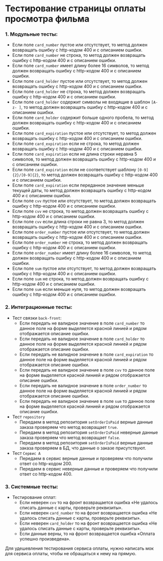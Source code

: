 # Тестирование страницы оплаты просмотра фильма

### 1. Модульные тесты:
+ Если поле `card_number` пустое или отсутствует, то метод должен возвращать ошибку с http-кодом 400 и с описанием ошибки.
+ Если поле `card_number` не строка, то метод должен возвращать ошибку с http-кодом 400 и с описанием ошибки.
+ Если поле `card_number` имеет длину более 16 символов, то метод должен возвращать ошибку с http-кодом 400 и с описанием ошибки.
+ Если поле `card_holder` пустое или отсутствует, то метод должен возвращать ошибку с http-кодом 400 и с описанием ошибки.
+ Если поле `card_holder` не строка, то метод должен возвращать ошибку с http-кодом 400 и с описанием ошибки.
+ Если поле `card_holder` содержит символы не входящие в шаблон `[A-z- ]`, то метод должен возвращать ошибку с http-кодом 400 и с описанием ошибки.
+ Если поле `card_holder` содержит больше одного пробела, то метод должен возвращать ошибку с http-кодом 400 и с описанием ошибки.
+ Если поле `card_expiration` пустое или отсутствует, то метод должен возвращать ошибку с http-кодом 400 и с описанием ошибки.
+ Если поле `card_expiration` если не строка, то метод должен возвращать ошибку с http-кодом 400 и с описанием ошибки.
+ Если поле `card_expiration` если не длина строки неравна 5 символов, то метод должен возвращать ошибку с http-кодом 400 и с описанием ошибки.
+ Если поле `card_expiration` если не соответствует шаблону `[0-9]{2}/[0-9]{2}`, то метод должен возвращать ошибку с http-кодом 400 и с описанием ошибки.
+ Если поле `card_expiration` если переданное значение меньше текущей даты, то метод должен возвращать ошибку с http-кодом 400 и с описанием ошибки.
+ Если поле `cvv` пустое или отсутствует, то метод должен возвращать ошибку с http-кодом 400 и с описанием ошибки.
+ Если поле `cvv` не строка, то метод должен возвращать ошибку с http-кодом 400 и с описанием ошибки.
+ Если поле `cvv` если длина строки не равна 3, то метод должен возвращать ошибку с http-кодом 400 и с описанием ошибки.
+ Если поле `order_number` пустое или отсутствует, то метод должен возвращать ошибку с http-кодом 400 и с описанием ошибки.
+ Если поле `order_number` не строка, то метод должен возвращать ошибку с http-кодом 400 и с описанием ошибки.
+ Если поле `order_number` имеет длину более 16 символов, то метод должен возвращать ошибку с http-кодом 400 и с описанием ошибки.
+ Если поле `sum` пустое или отсутствует, то метод должен возвращать ошибку с http-кодом 400 и с описанием ошибки.
+ Если поле `sum` не строка, то метод должен возвращать ошибку с http-кодом 400 и с описанием ошибки.
+ Если поле `sum` если меньше нуля, то метод должен возвращать ошибку с http-кодом 400 и с описанием ошибки.

### 2. Интеграционные тесты:
+ Тест связки `back-front`:
  + Если передать не валидное значение в поле `card_number` то данное поле на форме выделяется красной линией и рядом отображается описание ошибки.
  + Если передать не валидное значение в поле `card_holder` то данное поле на форме выделяется красной линией и рядом отображается описание ошибки.
  + Если передать не валидное значение в поле `card_expiration` то данное поле на форме выделяется красной линией и рядом отображается описание ошибки.
  + Если передать не валидное значение в поле `cvv` то данное поле на форме выделяется красной линией и рядом отображается описание ошибки.
  + Если передать не валидное значение в поле `order_number` то данное поле на форме выделяется красной линией и рядом отображается описание ошибки.
  + Если передать не валидное значение в поле `sum` то данное поле на форме выделяется красной линией и рядом отображается описание ошибки.
+ Тест `repository`
  + Передаем в метод репозитория `setOrderIsPaid` верные данные заказа проверяем что метод возвращает `true`.
  + Передаем в метод репозитория `setOrderIsPaid` неверные данные заказа проверяем что метод возвращает `false`.
  + Передаем в метод репозитория `setOrderIsPaid` верные данные заказа проверяем в БД, что данные о заказе присутствуют.
+ Тест `Сервис А`
  + Передаем в сервис верные данные и проверяем что получили ответ со http-кодом 200.
  + Передаем в сервис неверные данные и проверяем что получили ответ со http-кодом 400.

### 3. Системные тесты:
  + Тестирование оплат:
    + Если неверен `cvv` то на фронт возвращается ошибка «Не удалось списать данные с карты, проверьте реквизиты».
    + Если неверен `card_number` то на фронт возвращается ошибка «Не удалось списать данные с карты, проверьте реквизиты».
    + Если неверен `card_holder` то на фронт возвращается ошибка «Не удалось списать данные с карты, проверьте реквизиты».
    + Если данные верны, то на фронт возвращается ошибка «Оплата успешно произведена».

Для удешевления тестирования сервиса оплаты, нужно написать мок для сервиса оплаты, чтобы не обращаться к нему на прямую.